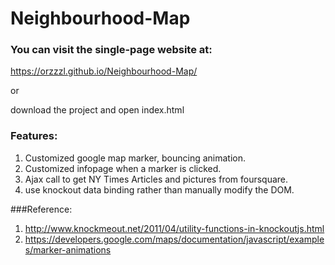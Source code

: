 # Neighbourhood-Map

### You can visit the single-page website at:
https://orzzzl.github.io/Neighbourhood-Map/

or

download the project and open index.html


### Features:
1. Customized google map marker, bouncing animation.
2. Customized infopage when a marker is clicked.
3. Ajax call to get NY Times Articles and pictures from foursquare.
4. use knockout data binding rather than manually modify the DOM.

###Reference:
1. http://www.knockmeout.net/2011/04/utility-functions-in-knockoutjs.html
2. https://developers.google.com/maps/documentation/javascript/examples/marker-animations
